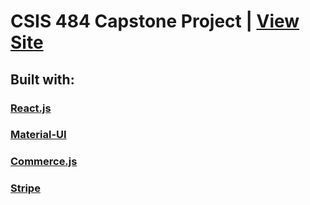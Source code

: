 # CSIS 484 Capstone Project | [View Site](https://rmsolomon.github.io/rope/)

<!--

## When checking out, you can use the following **Shipping Information** to test the application:

### First name: `John`

### Last name: `Doe`

### Address: `1971 University Blvd`

### Email: `youremail@liberty.edu`

### City: `Lynchburg`

### Zip Code: `24515`

### Shipping Country: `United States`

### Shipping Subdivision: `Virginia`

### Shipping Options: `Domestic`

---

## When you are entering the **Payment Infromation**, you can just type `4` and `2` back and forth until you reach the end of the Zip Code. (These payment details are the default testing details for Stripe).

### Card number: `4242 4242 4242 4242`

### MM/YY: `04/24`

### CVC: `242`

### ZIP: `42424`

---

-->

## Built with:

### [React.js](http://reactjs.com)

### [Material-UI](https://material-ui.com/)

### [Commerce.js](http://commercejs.com)

### [Stripe](http://stripe.com)
